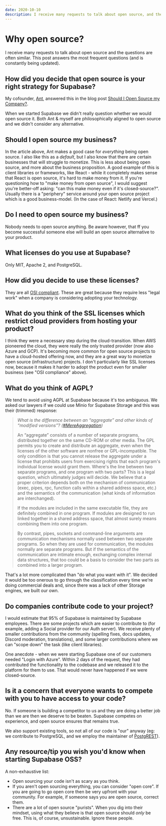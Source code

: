 ```yaml
---
date: 2020-10-10
description: I receive many requests to talk about open source, and the questions are often similar. This post answers the most frequent questions.
---
```


# Why open source?

I receive many requests to talk about open source and the questions are often similar. This post answers the most frequent questions (and is constantly being updated).

## How did you decide that open source is your right strategy for Supabase? 

My cofounder, [Ant](https://twitter.com/AntWilson), answered this in the blog post [Should I Open Source my Company?](https://supabase.com/blog/should-i-open-source-my-company).

When we started Supabase we didn't really question whether we would open source it. Both Ant & myself are philosophically aligned to open source and we didn't consider any alternative.

## Should I open source my business?

In the article above, Ant makes a good case for _everything_ being open source. I also like this as a _default_, but I also know that there are certain businesses that will 
struggle to monetize. This is less about being open source, and more about the business proposition. A good example of this is client libraries or frameworks, like React - 
while it completely makes sense that React is open source, it's hard to make money from it. If you're questioning how to "make money from open source", I would suggest you're better-off
asking: "can this make money even if it's closed-source?". Usually there is a "periphery" service around your open source project which is a good business-model. (In the case of React: Netlify and Vercel.)

## Do I need to open source my business?

Nobody needs to open source anything. Be aware however, that ff you become successful someone else will build an open source alternative to your product. 

## What licenses do you use at Supabase?  

Only MIT, Apache 2, and PostgreSQL. 

## How did you decide to use these licenses?

They are all [OSI compliant](https://opensource.org/licenses). These are great because they require less "legal work" when a company is considering adopting your technology.

## What do you think of the SSL licenses which restrict cloud providers from hosting your product?

I think they were a necessary step during the cloud-transition. When AWS pioneered the cloud, they were really the only trusted provider (now also Azure and GCP).
It's becoming more common for open source projects to have a cloud-hosted offering now, and they are a great way to monetize open source (infrastructure) projects.
I don't particularly like SSL licenses now, because it makes it harder to adopt the product even for smaller business (see "OSI compliance" above).

## What do you think of AGPL?

We tend to avoid using AGPL at Supabase because it's too ambiguous. We asked our lawyers if we could use Minio for Supabase Storage and this was their (trimmed) response:

> *What is the difference between an “aggregate” and other kinds of “modified versions”? ([#MereAggregation](https://www.gnu.org/licenses/gpl-faq.en.html#MereAggregation))*
>
> An “aggregate” consists of a number of separate programs, distributed together on the same CD-ROM or other media. The GPL permits you to create and distribute an aggregate, even when the licenses of the other software are nonfree or GPL-incompatible. The only condition is that you cannot release the aggregate under a license that prohibits users from exercising rights that each program's individual license would grant them. Where's the line between two separate programs, and one program with two parts? This is a legal question, which ultimately judges will decide. We believe that a proper criterion depends both on the mechanism of communication (exec, pipes, rpc, function calls within a shared address space, etc.) and the semantics of the communication (what kinds of information are interchanged).
>
> If the modules are included in the same executable file, they are definitely combined in one program. If modules are designed to run linked together in a shared address space, that almost surely means combining them into one program.
>
> By contrast, pipes, sockets and command-line arguments are communication mechanisms normally used between two separate programs. So when they are used for communication, the modules normally are separate programs. But if the semantics of the communication are intimate enough, exchanging complex internal data structures, that too could be a basis to consider the two parts as combined into a larger program.

That's a lot more complicated than "do what you want with it". We decided it would be too onerous to go through the classification every time we're doing commercial deals and, since there was a lack of other Storage engines, we built our own.

## Do companies contribute code to your project?

I would estimate that 95% of Supabase is maintained by Supabase employees. There are some projects which are easier to contribute to (for example, adding a Social provider for our Auth server).
We receive plenty of smaller contributions from the community (spelling fixes, docs updates, Discord moderation, translations), and some larger contributions where we can "scope down" the 
task (like client libraries). 

One anecdote - when we were starting Supabase one of our customers needed "Login with Azure". Within 2 days of the request, they had contributed the functionality to the codebase and we released it to the platform for them to use. That would never have happened if we were closed-source.

## Is it a concern that everyone wants to compete with you to have access to your code? 

No. If someone is building a competitor to us and they are doing a better job than we are then we deserve to be beaten. Supabase competes on experience, and open source ensures that remains true.

We also support existing tools, so not all of our code is "our" anyway (eg: we contribute to PostgreSQL, and we employ the maintainer of [PostgREST](https://postgrest.org)).

## Any resource/tip you wish you'd know when starting Supabase OSS?

A non-exhaustive list:

- Open sourcing your code isn't as scary as you think.
- If you aren't open sourcing everything, you can consider "open core". If you are going to go open core then be very upfront with your community. For example, if someone says you are open source, correct them.
- There are a lot of open source "purists". When you dig into their mindset, using what they believe is that open source should _only_ be free. This is, of course, unsustainable. Ignore these people.